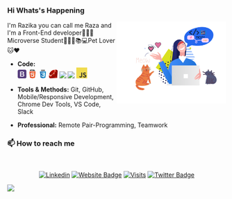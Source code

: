 ### Hi Whats's Happening
<img width="50%" align="right"  alt="Github" src="https://github.com/rahalrazika/rahalrazika/blob/master/download-icons8.png" />

I'm Razika you can call me Raza 
and I'm  a Front-End developer👩🏻‍💻Microverse Student👩🏻‍🎓📚💻Pet Lover🐱❤️

- **Code:**  
<code><img height="20" src="https://raw.githubusercontent.com/github/explore/80688e429a7d4ef2fca1e82350fe8e3517d3494d/topics/bootstrap/bootstrap.png"></code>
<code><img height="20" src="https://raw.githubusercontent.com/github/explore/80688e429a7d4ef2fca1e82350fe8e3517d3494d/topics/html/html.png"></code>
<code><img height="20" src="https://raw.githubusercontent.com/github/explore/80688e429a7d4ef2fca1e82350fe8e3517d3494d/topics/css/css.png"></code>
<code><img height="20" src="https://raw.githubusercontent.com/github/explore/80688e429a7d4ef2fca1e82350fe8e3517d3494d/topics/ruby/ruby.png"></code>
<code><img height="20" src="https://www.pngfind.com/pngs/m/74-744138_mysql-logo-png-mysql-transparent-png.png"></code>
<code><img height="20" src="https://cdn3.iconfinder.com/data/icons/popular-services-brands-vol-2/512/ruby-on-rails-512.png"></code>
<code><img height="25" src="https://github.com/voodootikigod/logo.js/blob/master/js.png"></code>

 
- **Tools & Methods:** Git, GitHub, Mobile/Responsive Development, Chrome Dev Tools, VS Code, Slack	
- **Professional:** Remote Pair-Programming, Teamwork


 
###   📫 How to reach me	
 <td width="50%">

<br><p align="center">
  [![Linkedin](https://img.shields.io/badge/linked-in-369?style=flat-square&logo=linkedin&logoColor=white&color=blue)](https://www.linkedin.com/in/razika/)
  [![Website Badge](https://img.shields.io/badge/Website-3b5998?style=flat-square&logo=google-chrome&logoColor=white)](https://razikarahal.netlify.app/)
  [![Visits](https://komarev.com/ghpvc/?username=rahalrazika&logo=GitHub&label=github%20visits&color=336699&logoColor=white&style=flat-square)](https://github.com/rahalrazika)
  [![Twitter Badge](https://img.shields.io/badge/-Twitter-00acee?style=flat-square&logo=Twitter&logoColor=white)](https://twitter.com/RahalRazika)

</p>


<img align="left" src="https://github-readme-stats.vercel.app/api/?username=rahalrazika&show_icons=true&hide_border=true" />



<!--
**rahalrazika/rahalrazika** is a ✨ _special_ ✨ repository because its `README.md` (this file) appears on your GitHub profile.

Here are some ideas to get you started:

- 🔭 I’m currently working on ...
- 🌱 I’m currently learning ...
- 👯 I’m looking to collaborate on ...
- 🤔 I’m looking for help with ...
- 💬 Ask me about ...
- 📫 How to reach me: ...
- 😄 Pronouns: ...
- ⚡ Fun fact: ...
-->
